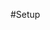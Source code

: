 #Setup

<!-- Passcode protected - higher-level user functions
Button stations - enabled & disabled
Record button - enabled & disabled (only enable when recording a preset)
Timed Events - enabled & disabled
Console control - not console mode (2 buttons, 2 touch screens [architecturial control system] easy user access), console won't work, only listens to architectural control system - console mode only will respond to console, touch screen, and button stations won't work - Both console, button station, & touch screens will respond -->